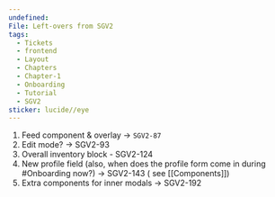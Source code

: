```yaml
---
undefined: 
File: Left-overs from SGV2
tags:
  - Tickets
  - frontend
  - Layout
  - Chapters
  - Chapter-1
  - Onboarding
  - Tutorial
  - SGV2
sticker: lucide//eye
---
```

1. Feed component & overlay -> `SGV2-87`
2. Edit mode? -> SGV2-93
3. Overall inventory block - SGV2-124
4. New profile field (also, when does the profile form come in during #Onboarding now?) -> SGV2-143 ( see [[Components]])
5. Extra components for inner modals -> SGV2-192 